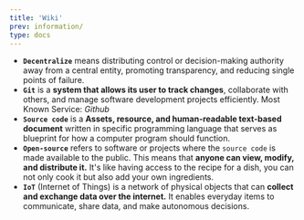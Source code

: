 ```yaml
---
title: 'Wiki'
prev: information/
type: docs
---
```


- **`Decentralize`** means distributing control or decision-making authority away from a central entity, promoting transparency, and reducing single points of failure.
- **`Git`** is a **system that allows its user to track changes**, collaborate with others, and manage software development projects efficiently. Most Known Service: *Github*
- **`Source code`** is a **Assets, resource, and human-readable text-based document** written in specific programming language that serves as blueprint for how a computer program should function.
- **`Open-source`** refers to software or projects where the `source code` is made available to the public. This means that **anyone can view, modify, and distribute it.** It's like having access to the recipe for a dish, you can not only cook it but also add your own ingredients.
- **`IoT`** (Internet of Things) is a network of physical objects that can **collect and exchange data over the internet.** It enables everyday items to communicate, share data, and make autonomous decisions.

